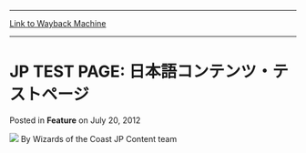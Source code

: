 
---
[Link to Wayback Machine](https://web.archive.org/web/20220523201626/https://magic.wizards.com/en/articles/archive/feature/jp-test-page-%E6%97%A5%E6%9C%AC%E8%AA%9E%E3%82%B3%E3%83%B3%E3%83%86%E3%83%B3%E3%83%84%E3%83%BB%E3%83%86%E3%82%B9%E3%83%88%E3%83%9A%E3%83%BC%E3%82%B8-2012-07-20)

[_metadata_:author]:- "Wizards of the Coast JP Content team"
[_metadata_:generator]:- "Drupal 7 (http://drupal.org)"
[_metadata_:publish_date]:- "2012-07-20"
[_metadata_:title]:- "JP TEST PAGE: 日本語コンテンツ・テストページ"
[_metadata_:wayback_capture_timestamp]:- "2022-05-23 20:16:26+00:00"
[_metadata_:wayback_raw_url]:- "https://web.archive.org/web/20220523201626id_/https://magic.wizards.com/en/articles/archive/feature/jp-test-page-%E6%97%A5%E6%9C%AC%E8%AA%9E%E3%82%B3%E3%83%B3%E3%83%86%E3%83%B3%E3%83%84%E3%83%BB%E3%83%86%E3%82%B9%E3%83%88%E3%83%9A%E3%83%BC%E3%82%B8-2012-07-20"
[_metadata_:wayback_url]:- "https://magic.wizards.com/en/articles/archive/feature/jp-test-page-%E6%97%A5%E6%9C%AC%E8%AA%9E%E3%82%B3%E3%83%B3%E3%83%86%E3%83%B3%E3%83%84%E3%83%BB%E3%83%86%E3%82%B9%E3%83%88%E3%83%9A%E3%83%BC%E3%82%B8-2012-07-20"
---


JP TEST PAGE: 日本語コンテンツ・テストページ
=============================



 Posted in **Feature**
 on July 20, 2012 






![](https://media.magic.wizards.com/styles/auth_small/public/generic-avatar-150_381.png)
By Wizards of the Coast JP Content team

















